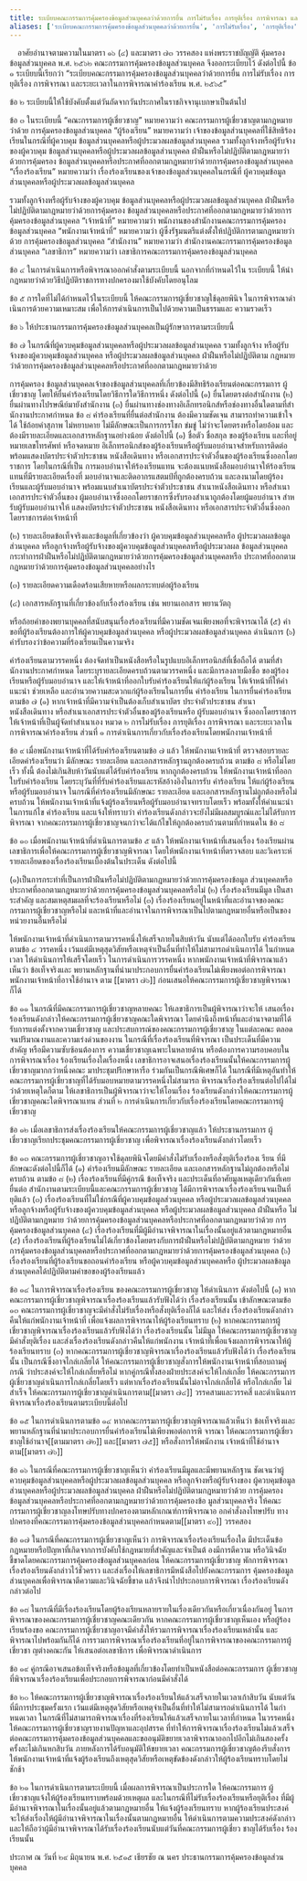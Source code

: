 ```yaml
---
title: ระเบียบคณะกรรมการคุ้มครองข้อมูลส่วนบุคคลว่าด้วยการยื่น การไม่รับเรื่อง การยุติเรื่อง การพิจารณา และระยะเวลาในการพิจารณาคําร้องเรียน พ.ศ. ๒๕๖๕
aliases: ['ระเบียบคณะกรรมการคุ้มครองข้อมูลส่วนบุคคลว่าด้วยการยื่น', 'การไม่รับเรื่อง', 'การยุติเรื่อง', 'การพิจารณา', 'และระยะเวลาในการพิจารณาคําร้องเรียน']
---
```



&emsp;อาศัยอํานาจตามความในมาตรา ๑๖ (๔) และมาตรา ๗๓ วรรคสอง
แห่งพระราชบัญญัติ คุ้มครองข้อมูลส่วนบุคคล พ.ศ. ๒๕๖๒
คณะกรรมการคุ้มครองข้อมูลส่วนบุคคล จึงออกระเบียบไว้ ดังต่อไปนี้
ข้อ ๑ ระเบียบนี้เรียกว่า
“ระเบียบคณะกรรมการคุ้มครองข้อมูลส่วนบุคคลว่าด้วยการยื่น การไม่รับเรื่อง
การยุติเรื่อง การพิจารณา และระยะเวลาในการพิจารณาคําร้องเรียน พ.ศ. ๒๕๖๕”

ข้อ ๒
ระเบียบนี้ให้ใช้บังคับตั้งแต่วันถัดจากวันประกาศในราชกิจจานุเบกษาเป็นต้นไป

ข้อ ๓ ในระเบียบนี้
“คณะกรรมการผู้เชี่ยวชาญ” หมายความว่า
คณะกรรมการผู้เชี่ยวชาญตามกฎหมายว่าด้วย การคุ้มครองข้อมูลส่วนบุคคล
“ผู้ร้องเรียน” หมายความว่า
เจ้าของข้อมูลส่วนบุคคลที่ใช้สิทธิร้องเรียนในกรณีที่ผู้ควบคุม
ข้อมูลส่วนบุคคลหรือผู้ประมวลผลข้อมูลส่วนบุคคล
รวมทั้งลูกจ้างหรือผู้รับจ้างของผู้ควบคุม
ข้อมูลส่วนบุคคลหรือผู้ประมวลผลข้อมูลส่วนบุคคล
ฝ่าฝืนหรือไม่ปฏิบัติตามกฎหมายว่าด้วยการคุ้มครอง
ข้อมูลส่วนบุคคลหรือประกาศที่ออกตามกฎหมายว่าด้วยการคุ้มครองข้อมูลส่วนบุคคล
“เรื่องร้องเรียน” หมายความว่า เรื่องร้องเรียนของเจ้าของข้อมูลส่วนบุคคลในกรณีที่
ผู้ควบคุมข้อมูลส่วนบุคคลหรือผู้ประมวลผลข้อมูลส่วนบุคคล

รวมทั้งลูกจ้างหรือผู้รับจ้างของผู้ควบคุม
ข้อมูลส่วนบุคคลหรือผู้ประมวลผลข้อมูลส่วนบุคคล
ฝ่าฝืนหรือไม่ปฏิบัติตามกฎหมายว่าด้วยการคุ้มครอง
ข้อมูลส่วนบุคคลหรือประกาศที่ออกตามกฎหมายว่าด้วยการคุ้มครองข้อมูลส่วนบุคคล
“เจ้าหน้าที่” หมายความว่า
พนักงานของสํานักงานคณะกรรมการคุ้มครองข้อมูลส่วนบุคคล
“พนักงานเจ้าหน้าที่” หมายความว่า
ผู้ซึ่งรัฐมนตรีแต่งตั้งให้ปฏิบัติการตามกฎหมายว่าด้วย การคุ้มครองข้อมูลส่วนบุคคล
“สํานักงาน” หมายความว่า สํานักงานคณะกรรมการคุ้มครองข้อมูลส่วนบุคคล
“เลขาธิการ” หมายความว่า เลขาธิการคณะกรรมการคุ้มครองข้อมูลส่วนบุคคล

ข้อ ๔ ในการดําเนินการหรือพิจารณาออกคําสั่งตามระเบียบนี้
นอกจากที่กําหนดไว้ใน ระเบียบนี้
ให้นํากฎหมายว่าด้วยวิธีปฏิบัติราชการทางปกครองมาใช้บังคับโดยอนุโลม

ข้อ ๕ การใดที่ไม่ได้กําหนดไว้ในระเบียบนี้
ให้คณะกรรมการผู้เชี่ยวชาญใช้ดุลยพินิจ
ในการพิจารณาดําเนินการด้วยความเหมาะสม
เพื่อให้การดําเนินการเป็นไปด้วยความเป็นธรรมและ ความรวดเร็ว

ข้อ ๖ ให้ประธานกรรมการคุ้มครองข้อมูลส่วนบุคคลเป็นผู้รักษาการตามระเบียบนี้

ข้อ ๗ ในกรณีที่ผู้ควบคุมข้อมูลส่วนบุคคลหรือผู้ประมวลผลข้อมูลส่วนบุคคล
รวมทั้งลูกจ้าง หรือผู้รับจ้างของผู้ควบคุมข้อมูลส่วนบุคคล
หรือผู้ประมวลผลข้อมูลส่วนบุคคล ฝ่าฝืนหรือไม่ปฏิบัติตาม
กฎหมายว่าด้วยการคุ้มครองข้อมูลส่วนบุคคลหรือประกาศที่ออกตามกฎหมายว่าด้วย

การคุ้มครอง
ข้อมูลส่วนบุคคลเจ้าของข้อมูลส่วนบุคคลที่เกี่ยวข้องมีสิทธิร้องเรียนต่อคณะกรรมการ
ผู้เชี่ยวชาญ โดยให้ยื่นคําร้องเรียนโดยวิธีการใดวิธีการหนึ่ง ดังต่อไปนี้
(๑) ยื่นโดยตรงต่อสํานักงาน
(๒) ยื่นผ่านทางไปรษณีย์มายังสํานักงาน
(๓) ยื่นผ่านทางช่องทางอิเล็กทรอนิกส์หรือช่องทางอื่นใดตามที่สํานักงานประกาศกําหนด
ข้อ ๘ คําร้องเรียนที่ยื่นต่อสํานักงาน ต้องมีความชัดเจน สามารถทําความเข้าใจได้
ใช้ถ้อยคําสุภาพ ไม่หยาบคาย ไม่มีลักษณะเป็นการกรรโชก ข่มขู่
ไม่ว่าจะโดยตรงหรือโดยอ้อม และต้องมีรายละเอียดและเอกสารหลักฐานอย่างน้อย
ดังต่อไปนี้
(๑) ชื่อตัว ชื่อสกุล ของผู้ร้องเรียน และที่อยู่ หมายเลขโทรศัพท์ หรือจดหมาย
อิเล็กทรอนิกส์ของผู้ร้องเรียนหรือผู้รับมอบอํานาจสําหรับการติดต่อ
พร้อมแสดงบัตรประจําตัวประชาชน หนังสือเดินทาง
หรือเอกสารประจําตัวอื่นของผู้ร้องเรียนซึ่งออกโดยราชการ โดยในกรณีที่เป็น
การมอบอํานาจให้ร้องเรียนแทน
จะต้องแนบหนังสือมอบอํานาจให้ร้องเรียนแทนที่มีรายละเอียดเรื่องที่
มอบอํานาจและติดอากรแสตมป์ที่ถูกต้องครบถ้วน
และลงนามโดยผู้ร้องเรียนและผู้รับมอบอํานาจ
พร้อมแนบสําเนาบัตรประจําตัวประชาชน สําเนาหนังสือเดินทาง
หรือสําเนาเอกสารประจําตัวอื่นของ
ผู้มอบอํานาจซึ่งออกโดยราชการซึ่งรับรองสําเนาถูกต้องโดยผู้มอบอํานาจ
สําหรับผู้รับมอบอํานาจให้ แสดงบัตรประจําตัวประชาชน หนังสือเดินทาง
หรือเอกสารประจําตัวอื่นซึ่งออกโดยราชการต่อเจ้าหน้าที่

(๒) รายละเอียดข้อเท็จจริงและข้อมูลที่เกี่ยวข้องว่า ผู้ควบคุมข้อมูลส่วนบุคคลหรือ
ผู้ประมวลผลข้อมูลส่วนบุคคล
หรือลูกจ้างหรือผู้รับจ้างของผู้ควบคุมข้อมูลส่วนบุคคลหรือผู้ประมวลผล
ข้อมูลส่วนบุคคล
กระทําการฝ่าฝืนหรือไม่ปฏิบัติตามกฎหมายว่าด้วยการคุ้มครองข้อมูลส่วนบุคคลหรือ
ประกาศที่ออกตามกฎหมายว่าด้วยการคุ้มครองข้อมูลส่วนบุคคลอย่างไร

(๓) รายละเอียดความเดือดร้อนเสียหายหรือผลกระทบต่อผู้ร้องเรียน

(๔) เอกสารหลักฐานที่เกี่ยวข้องกับเรื่องร้องเรียน เช่น พยานเอกสาร พยานวัตถุ

หรือถ้อยคําของพยานบุคคลที่สนับสนุนเรื่องร้องเรียนที่มีความชัดเจนเพียงพอที่จะพิจารณาได้
(๕) คําขอที่ผู้ร้องเรียนต้องการให้ผู้ควบคุมข้อมูลส่วนบุคคล
หรือผู้ประมวลผลข้อมูลส่วนบุคคล ดําเนินการ
(๖) คํารับรองว่าข้อความที่ร้องเรียนเป็นความจริง

คําร้องเรียนตามวรรคหนึ่ง
ต้องจัดทําเป็นหนังสือหรือในรูปแบบอิเล็กทรอนิกส์ที่เชื่อถือได้
ตามที่สํานักงานประกาศกําหนด โดยระบุรายละเอียดครบถ้วนตามวรรคหนึ่ง
และมีการลงลายมือชื่อ ของผู้ร้องเรียนหรือผู้รับมอบอํานาจ
และให้เจ้าหน้าที่ออกใบรับคําร้องเรียนให้แก่ผู้ร้องเรียน
ให้เจ้าหน้าที่ให้คําแนะนํา ช่วยเหลือ
และอํานวยความสะดวกแก่ผู้ร้องเรียนในการยื่น คําร้องเรียน
ในการยื่นคําร้องเรียนตามข้อ ๗ (๑)
หากเจ้าหน้าที่มีความจําเป็นต้องเก็บสําเนาบัตร ประจําตัวประชาชน
สําเนาหนังสือเดินทาง หรือสําเนาเอกสารประจําตัวอื่นของผู้ร้องเรียนหรือ
ผู้รับมอบอํานาจ ซึ่งออกโดยราชการ ให้เจ้าหน้าที่เป็นผู้จัดทําสําเนาเอง
หมวด ๒
การไม่รับเรื่อง การยุติเรื่อง การพิจารณา และระยะเวลาในการพิจารณาคําร้องเรียน
ส่วนที่ ๑ การดําเนินการเกี่ยวกับเรื่องร้องเรียนโดยพนักงานเจ้าหน้าที่

ข้อ ๙ เมื่อพนักงานเจ้าหน้าที่ได้รับคําร้องเรียนตามข้อ ๗ แล้ว ให้พนักงานเจ้าหน้าที่
ตรวจสอบรายละเอียดคําร้องเรียนว่า มีลักษณะ รายละเอียด
และเอกสารหลักฐานถูกต้องครบถ้วน ตามข้อ ๘ หรือไม่โดยเร็ว ทั้งนี้
ต้องไม่เกินสิบห้าวันนับแต่ได้รับคําร้องเรียน หากถูกต้องครบถ้วน
ให้พนักงานเจ้าหน้าที่ออกใบรับคําร้องเรียน
โดยระบุวันที่ที่รับคําร้องเรียนและรหัสอ้างอิงในการรับ คําร้องเรียน
ให้แก่ผู้ร้องเรียนหรือผู้รับมอบอํานาจ
ในกรณีที่คําร้องเรียนมีลักษณะ รายละเอียด
และเอกสารหลักฐานไม่ถูกต้องหรือไม่ครบถ้วน
ให้พนักงานเจ้าหน้าที่แจ้งผู้ร้องเรียนหรือผู้รับมอบอํานาจทราบโดยเร็ว
พร้อมทั้งให้คําแนะนําในการแก้ไข คําร้องเรียน และแจ้งให้ทราบว่า
คําร้องเรียนดังกล่าวจะยังไม่มีผลสมบูรณ์และไม่ได้รับการพิจารณา
จากคณะกรรมการผู้เชี่ยวชาญจนกว่าจะได้แก้ไขให้ถูกต้องครบถ้วนตามที่กําหนดใน
ข้อ ๘

ข้อ ๑๐ เมื่อพนักงานเจ้าหน้าที่ดําเนินการตามข้อ ๕ แล้ว
ให้พนักงานเจ้าหน้าที่เสนอเรื่อง
ร้องเรียนผ่านเลขาธิการเพื่อให้คณะกรรมการผู้เชี่ยวชาญพิจารณา
โดยให้พนักงานเจ้าหน้าที่ตรวจสอบ
และวิเคราะห์รายละเอียดของเรื่องร้องเรียนเบื้องต้นในประเด็น ดังต่อไปนี้

(๑)เป็นการกระทําที่เป็นการฝ่าฝืนหรือไม่ปฏิบัติตามกฎหมายว่าด้วยการคุ้มครองข้อมูล
ส่วนบุคคลหรือประกาศที่ออกตามกฎหมายว่าด้วยการคุ้มครองข้อมูลส่วนบุคคลหรือไม่
(๒) เรื่องร้องเรียนมีมูล เป็นสาระสําคัญ และสมเหตุสมผลที่จะร้องเรียนหรือไม่
(๓) เรื่องร้องเรียนอยู่ในหน้าที่และอํานาจของคณะกรรมการผู้เชี่ยวชาญหรือไม่
และหน้าที่และอํานาจในการพิจารณาเป็นไปตามกฎหมายอื่นหรือเป็นของหน่วยงานอื่นหรือไม่

ให้พนักงานเจ้าหน้าที่ดําเนินการตามวรรคหนึ่งให้เสร็จภายในสิบห้าวัน
นับแต่ได้ออกใบรับ คําร้องเรียนตามข้อ ๔ วรรคหนึ่ง
เว้นแต่มีเหตุสุดวิสัยหรือเหตุจําเป็นอื่นที่ทําให้ไม่สามารถดําเนินการได้
ในกําหนดเวลา ให้ดําเนินการให้เสร็จโดยเร็ว
ในการดําเนินการวรรคหนึ่ง หากพนักงานเจ้าหน้าที่พิจารณาแล้วเห็นว่า
ข้อเท็จจริงและ
พยานหลักฐานที่นํามาประกอบการยื่นคําร้องเรียนไม่เพียงพอต่อการพิจารณา
พนักงานเจ้าหน้าที่อาจใช้อํานาจ ตาม [[มาตรา ๗๖]]
ก่อนเสนอให้คณะกรรมการผู้เชี่ยวชาญพิจารณาก็ได้

ข้อ ๑๑ ในกรณีที่มีคณะกรรมการผู้เชี่ยวชาญหลายคณะ
ให้เลขาธิการเป็นผู้พิจารณาว่าจะให้
เสนอเรื่องร้องเรียนดังกล่าวให้คณะกรรมการผู้เชี่ยวชาญคณะใดพิจารณา
โดยคํานึงถึงหน้าที่และอํานาจตามที่ได้รับการแต่งตั้งจากความเชี่ยวชาญ
และประสบการณ์ของคณะกรรมการผู้เชี่ยวชาญ
ในแต่ละคณะ ตลอดจนปริมาณงานและความเร่งด่วนของงาน
ในกรณีที่เรื่องร้องเรียนที่พิจารณา เป็นประเด็นที่มีความสําคัญ
หรือมีความซับซ้อนต้องการ ความเชี่ยวชาญเฉพาะในหลายด้าน
หรือต้องการความรอบคอบในการพิจารณาเรื่อง
ร้องเรียนเรื่องใดเรื่องหนึ่ง
เลขาธิการอาจเสนอเรื่องร้องเรียนนั้นให้คณะกรรมการผู้เชี่ยวชาญมากกว่าหนึ่งคณะ
มาประชุมปรึกษาหารือ ร่วมกันเป็นกรณีพิเศษก็ได้
ในกรณีที่มีเหตุอันทําให้คณะกรรมการผู้เชี่ยวชาญที่ได้รับมอบหมายตามวรรคหนึ่งไม่สามารถ
พิจารณาเรื่องร้องเรียนต่อไปได้ไม่ว่าด้วยเหตุใดก็ตาม
ให้เลขาธิการเป็นผู้พิจารณาว่าจะให้โอนเรื่อง
ร้องเรียนดังกล่าวให้คณะกรรมการผู้เชี่ยวชาญคณะใดพิจารณาแทน
ส่วนที่ ๒ การดําเนินการเกี่ยวกับเรื่องร้องเรียนโดยคณะกรรมการผู้เชี่ยวชาญ

ข้อ ๑๒ เมื่อเลขาธิการส่งเรื่องร้องเรียนให้คณะกรรมการผู้เชี่ยวชาญแล้ว
ให้ประธานกรรมการ
ผู้เชี่ยวชาญเรียกประชุมคณะกรรมการผู้เชี่ยวชาญ
เพื่อพิจารณาเรื่องร้องเรียนดังกล่าวโดยเร็ว

ข้อ ๑๓ คณะกรรมการผู้เชี่ยวชาญอาจใช้ดุลยพินิจโดยมีคําสั่งไม่รับเรื่องหรือสั่งยุติเรื่องร้องเ
รียน ที่มีลักษณะดังต่อไปนี้ก็ได้
    (๑) คําร้องเรียนมีลักษณะ รายละเอียด
    และเอกสารหลักฐานไม่ถูกต้องหรือไม่ครบถ้วน ตามข้อ ๘
    (๒) เรื่องร้องเรียนที่มีคู่กรณี ข้อเท็จจริง
    และประเด็นที่อาศัยมูลเหตุเดียวกันที่เคยยื่นต่อ
    สํานักงานตามระเบียบนี้และคณะกรรมการผู้เชี่ยวชาญ
    ได้มีการพิจารณาเรื่องร้องเรียนจนเป็นที่ยุติแล้ว
    (๓) เรื่องร้องเรียนที่ไม่ใช่กรณีที่ผู้ควบคุมข้อมูลส่วนบุคคล
    หรือผู้ประมวลผลข้อมูลส่วนบุคคล หรือลูกจ้างหรือผู้รับจ้างของผู้ควบคุมข้อมูลส่วนบุคคล
    หรือผู้ประมวลผลข้อมูลส่วนบุคคล ฝ่าฝืนหรือ ไม่ปฏิบัติตามกฎหมาย
    ว่าด้วยการคุ้มครองข้อมูลส่วนบุคคลหรือประกาศที่ออกตามกฎหมายว่าด้วย การคุ้มครองข้อมูลส่วนบุคคล
    (๔) เรื่องร้องเรียนที่มีผู้มีอํานาจพิจารณาในเรื่องนั้นอยู่แล้วตามกฎหมายอื่น
    (๕) เรื่องร้องเรียนที่ผู้ร้องเรียนไม่ได้เกี่ยวข้องโดยตรงกับการฝ่าฝืนหรือไม่ปฏิบัติตามกฎหมาย
    ว่าด้วยการคุ้มครองข้อมูลส่วนบุคคลหรือประกาศที่ออกตามกฎหมายว่าด้วยการคุ้มครองข้อมูลส่วนบุคคล
    (๖) เรื่องร้องเรียนที่ผู้ร้องเรียนขอถอนคําร้องเรียน หรือผู้ควบคุมข้อมูลส่วนบุคคลหรือ
    ผู้ประมวลผลข้อมูลส่วนบุคคลได้ปฏิบัติตามคําขอของผู้ร้องเรียนแล้ว

ข้อ ๑๔ ในการพิจารณาเรื่องร้องเรียน ของคณะกรรมการผู้เชี่ยวชาญ ให้ดําเนินการ ดังต่อไปนี้
    (๑) หากคณะกรรมการผู้เชี่ยวชาญพิจารณาเรื่องร้องเรียนแล้วรับฟังได้ว่า
    เรื่องร้องเรียนนั้น เข้าลักษณะตามข้อ ๑๓
    คณะกรรมการผู้เชี่ยวชาญจะมีคําสั่งไม่รับเรื่องหรือสั่งยุติเรื่องก็ได้ และให้ส่ง
    เรื่องร้องเรียนดังกล่าวคืนให้แก่พนักงานเจ้าหน้าที่
    เพื่อแจ้งผลการพิจารณาให้ผู้ร้องเรียนทราบ
    (๒) หากคณะกรรมการผู้เชี่ยวชาญพิจารณาเรื่องร้องเรียนแล้วรับฟังได้ว่า
    เรื่องร้องเรียนนั้น ไม่มีมูล ให้คณะกรรมการผู้เชี่ยวชาญมีคําสั่งยุติเรื่อง
    และส่งเรื่องร้องเรียนดังกล่าวคืนให้แก่พนักงาน
    เจ้าหน้าที่เพื่อแจ้งผลการพิจารณาให้ผู้ร้องเรียนทราบ
    (๓) หากคณะกรรมการผู้เชี่ยวชาญพิจารณาเรื่องร้องเรียนแล้วรับฟังได้ว่า
    เรื่องร้องเรียนนั้น เป็นกรณีซึ่งอาจไกล่เกลี่ยได้
    ให้คณะกรรมการผู้เชี่ยวชาญสั่งการให้พนักงานเจ้าหน้าที่สอบถามคู่กรณี
    ว่าประสงค์จะให้ไกล่เกลี่ยหรือไม่ หากคู่กรณีทั้งสองฝ่ายประสงค์จะให้ไกล่เกลี่ย
    ให้คณะกรรมการ ผู้เชี่ยวชาญดําเนินการไกล่เกลี่ยโดยเร็ว
    แต่หากเรื่องร้องเรียนนั้นไม่อาจไกล่เกลี่ยได้ หรือไกล่เกลี่ย ไม่สําเร็จ
    ให้คณะกรรมการผู้เชี่ยวชาญดําเนินการตาม[[มาตรา ๗๔]] วรรคสามและวรรคสี่
    และดําเนินการ พิจารณาเรื่องร้องเรียนตามระเบียบนี้ต่อไป

ข้อ ๑๕ ในการดําเนินการตามข้อ ๑๔
หากคณะกรรมการผู้เชี่ยวชาญพิจารณาแล้วเห็นว่า
ข้อเท็จจริงและพยานหลักฐานที่นํามาประกอบการยื่นคําร้องเรียนไม่เพียงพอต่อการพิ
จารณา ให้คณะกรรมการผู้เชี่ยวชาญใช้อํานาจ[[ตามมาตรา ๗๒]] และ[[มาตรา ๗๕]]
หรือสั่งการให้พนักงาน เจ้าหน้าที่ใช้อํานาจตาม[[มาตรา ๗๖]]

ข้อ ๑๖ ในกรณีที่คณะกรรมการผู้เชี่ยวชาญเห็นว่า
คําร้องเรียนมีมูลและมีพยานหลักฐาน
ชัดเจนว่าผู้ควบคุมข้อมูลส่วนบุคคลหรือผู้ประมวลผลข้อมูลส่วนบุคคล
หรือลูกจ้างหรือผู้รับจ้างของ
ผู้ควบคุมข้อมูลส่วนบุคคลหรือผู้ประมวลผลข้อมูลส่วนบุคคล
ฝ่าฝืนหรือไม่ปฏิบัติตามกฎหมายว่าด้วย
การคุ้มครองข้อมูลส่วนบุคคลหรือประกาศที่ออกตามกฎหมายว่าด้วยการคุ้มครองข้อ
มูลส่วนบุคคลจริง
ให้คณะกรรมการผู้เชี่ยวชาญลงโทษปรับทางปกครองตามหลักเกณฑ์การพิจารณาอ
อกคําสั่งลงโทษปรับ
ทางปกครองที่คณะกรรมการคุ้มครองข้อมูลส่วนบุคคลกําหนดตาม[[มาตรา ๙๐]]
วรรคสอง

ข้อ ๑๗ ในกรณีที่คณะกรรมการผู้เชี่ยวชาญเห็นว่า
การพิจารณาเรื่องร้องเรียนเรื่องใด
มีประเด็นข้อกฎหมายหรือปัญหาที่เกิดจากการบังคับใช้กฎหมายที่สําคัญและจําเป็นต้
องมีการตีความ หรือวินิจฉัยชี้ขาดโดยคณะกรรมการคุ้มครองข้อมูลส่วนบุคคลก่อน
ให้คณะกรรมการผู้เชี่ยวชาญ
พักการพิจารณาเรื่องร้องเรียนดังกล่าวไว้ชั่วคราว
และส่งเรื่องให้เลขาธิการมีหนังสือไปยังคณะกรรมการ
คุ้มครองข้อมูลส่วนบุคคลเพื่อพิจารณาตีความและวินิจฉัยชี้ขาด
แล้วจึงนําไปประกอบการพิจารณา เรื่องร้องเรียนดังกล่าวต่อไป

ข้อ ๑๘ ในกรณีที่มีเรื่องร้องเรียนโดยผู้ร้องเรียนหลายรายในเรื่องเดียวกันหรือเกี่ยวเนื่องกันอยู่
ในการพิจารณาของคณะกรรมการผู้เชี่ยวชาญคณะเดียวกัน
หากคณะกรรมการผู้เชี่ยวชาญเห็นเอง หรือผู้ร้องเรียนร้องขอ
คณะกรรมการผู้เชี่ยวชาญอาจมีคําสั่งให้รวมการพิจารณาเรื่องร้องเรียนเหล่านั้น
และพิจารณาไปพร้อมกันก็ได้
การรวมการพิจารณาเรื่องร้องเรียนที่อยู่ในการพิจารณาของคณะกรรมการผู้เชี่ยวชา
ญต่างคณะกัน ให้เสนอต่อเลขาธิการ เพื่อพิจารณาดําเนินการ

ข้อ ๑๙ คู่กรณีอาจเสนอข้อเท็จจริงหรือข้อมูลที่เกี่ยวข้องโดยทําเป็นหนังสือต่อคณะกรรมการ
ผู้เชี่ยวชาญที่พิจารณาเรื่องร้องเรียนเพื่อประกอบการพิจารณาก่อนมีคําสั่งได้

ข้อ ๒๐ ให้คณะกรรมการผู้เชี่ยวชาญพิจารณาเรื่องร้องเรียนให้แล้วเสร็จภายในเวลาเก้าสิบวัน
นับแต่วันที่มีการประชุมครั้งแรก เว้นแต่มีเหตุสุดวิสัยหรือเหตุจําเป็นอื่นที่ทําให้ไม่สามารถดําเนินการได้
ในกําหนดเวลา ในกรณีที่ไม่สามารถพิจารณาเรื่องที่ร้องเรียนให้แล้วเสร็จภายในเวลาที่กําหนด
ในวรรคหนึ่ง ให้คณะกรรมการผู้เชี่ยวชาญรายงานปัญหาและอุปสรรค
ที่ทําให้การพิจารณาเรื่องร้องเรียนไม่แล้วเสร็จ
ต่อคณะกรรมการคุ้มครองข้อมูลส่วนบุคคลและขออนุมัติขยายเวลาพิจารณาออกไปอีกไม่เกินสองครั้ง
ครั้งละไม่เกินหกสิบวัน ภายหลังการได้รับอนุมัติให้ขยายเวลา
คณะกรรมการผู้เชี่ยวชาญต้องรีบสั่งการ
ให้พนักงานเจ้าหน้าที่แจ้งผู้ร้องเรียนถึงเหตุสุดวิสัยหรือเหตุขัดข้องดังกล่าวให้ผู้ร้องเรียนทราบโดยไม่ชักช้า

ข้อ ๒๑ ในการดําเนินการตามระเบียบนี้ เมื่อผลการพิจารณาเป็นประการใด
ให้คณะกรรมการ ผู้เชี่ยวชาญแจ้งให้ผู้ร้องเรียนทราบพร้อมด้วยเหตุผล
และในกรณีที่ไม่รับเรื่องร้องเรียนหรือยุติเรื่อง
ที่มีผู้มีอํานาจพิจารณาในเรื่องนั้นอยู่แล้วตามกฎหมายอื่น ให้แจ้งผู้ร้องเรียนทราบ
หากผู้ร้องเรียนประสงค์
จะให้ส่งเรื่องให้ผู้มีอํานาจพิจารณาในเรื่องนั้นตามกฎหมายอื่น
ให้ดําเนินการตามความประสงค์ดังกล่าว
และให้ถือว่าผู้มีอํานาจพิจารณาได้รับเรื่องร้องเรียนนับแต่วันที่คณะกรรมการผู้เชี่ยว
ชาญได้รับเรื่อง ร้องเรียนนั้น

ประกาศ ณ วันที่ ๒๙ มิถุนายน พ.ศ. ๒๕๑๕
            เธียรชัย ณ นคร
 ประธานกรรมการคุ้มครองข้อมูลส่วนบุคคล